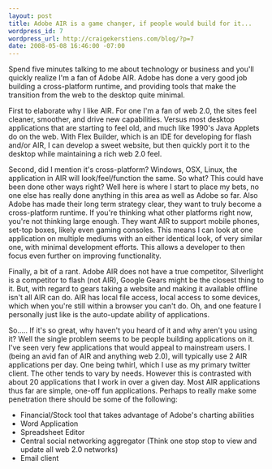 ```yaml
--- 
layout: post
title: Adobe AIR is a game changer, if people would build for it...
wordpress_id: 7
wordpress_url: http://craigekerstiens.com/blog/?p=7
date: 2008-05-08 16:46:00 -07:00
---
```

Spend five minutes talking to me about technology or business and you'll quickly realize I'm a fan of Adobe AIR. Adobe has done a very good job building a cross-platform runtime, and providing tools that make the transition from the web to the desktop quite minimal.

First to elaborate why I like AIR. For one I'm a fan of web 2.0, the sites feel cleaner, smoother, and drive new capabilities. Versus most desktop applications that are starting to feel old, and much like 1990's Java Applets do on the web. With Flex Builder, which is an IDE for developing for flash and/or AIR, I can develop a sweet website, but then quickly port it to the desktop while maintaining a rich web 2.0 feel.

Second, did I mention it's cross-platform? Windows, OSX, Linux, the application in AIR will look/feel/function the same. So what? This could have been done other ways right? Well here is where I start to place my bets, no one else has really done anything in this area as well as Adobe so far. Also Adobe has made their long term strategy clear, they want to truly become a cross-platform runtime. If you're thinking what other platforms right now, you're not thinking large enough. They want AIR to support mobile phones, set-top boxes, likely even gaming consoles. This means I can look at one application on multiple mediums with an either identical look, of very similar one, with minimal development efforts. This allows a developer to then focus even further on improving functionality.

Finally, a bit of a rant. Adobe AIR does not have a true competitor, Silverlight is a competitor to flash (not AIR), Google Gears might be the closest thing to it. But, with regard to gears taking a website and making it available offline isn't all AIR can do. AIR has local file access, local access to some devices, which when you're still within a browser you can't do. Oh, and one feature I personally just like is the auto-update ability of applications.

So..... If it's so great, why haven't you heard of it and why aren't you using it? Well the single problem seems to be people building applications on it. I've seen very few applications that would appeal to mainstream users. I (being an avid fan of AIR and anything web 2.0), will typically use 2 AIR applications per day. One being twhirl, which I use as my primary twitter client. The other tends to vary by needs. However this is contrasted with about 20 applications that I work in over a given day. Most AIR applications thus far are simple, one-off fun applications. Perhaps to really make some penetration there should be some of the following:
<ul>
	<li>Financial/Stock tool that takes advantage of Adobe's charting abilities</li>
	<li>Word Application</li>
	<li>Spreadsheet Editor</li>
	<li>Central social networking aggregator (Think one stop stop to view and update all web 2.0 networks)</li>
	<li>Email client</li>
</ul>

